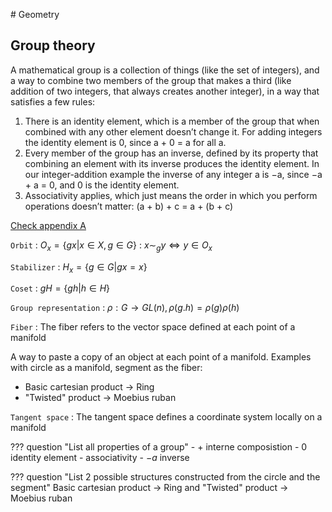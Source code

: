# Geometry

## Group theory

A mathematical group is a collection of things (like the set of integers), and a way to combine two members of the group that makes a third (like addition of two integers, that always creates another integer), in a way that satisfies a few rules:

1. There is an identity element, which is a member of the group that when combined with any other element doesn’t change it. For adding integers the identity element is 0, since a + 0 = a for all a.
2. Every member of the group has an inverse, defined by its property that combining an element with its inverse produces the identity element. In our integer-addition example the inverse of any integer a is −a, since −a + a = 0, and 0 is the identity element.
3. Associativity applies, which just means the order in which you perform operations doesn’t matter: (a + b) + c = a + (b + c)

[Check appendix A](https://arxiv.org/pdf/2209.15563.pdf)

`Orbit`
: $O_x =  \{gx | x \in X, g \in G \}$
: $x \sim_g y \Leftrightarrow y \in O_x$

`Stabilizer`
: $H_x =  \{g \in G | gx = x \}$

`Coset`
: $gH = \{ gh | h \in H \}$

`Group representation`
: $\rho: G \rightarrow GL(n),  \rho (g.h) = \rho(g)\rho(h)$

`Fiber`
: The fiber refers to the vector space defined at each point of a manifold

A way to paste a copy of an object at each point of a manifold.
Examples with circle as a manifold, segment as the fiber:

- Basic cartesian product $\rightarrow$ Ring
- "Twisted" product $\rightarrow$ Moebius ruban

`Tangent space`
: The tangent space defines a coordinate system locally on a manifold


??? question "List all properties of a group"
    - $+$ interne composistion
    - $0$ identity element
    - associativity
    - $-a$ inverse

??? question "List 2 possible structures constructed from the circle and the segment"
    Basic cartesian product $\rightarrow$ Ring and "Twisted" product $\rightarrow$ Moebius ruban
